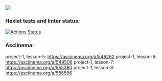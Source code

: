 <a href="https://codeclimate.com/github/OBJS/frontend-project-44/maintainability"><img src="https://api.codeclimate.com/v1/badges/9932eaa1e2d6c4ecc988/maintainability" /></a>

### Hexlet tests and linter status:
[![Actions Status](https://github.com/OBJS/frontend-project-44/workflows/hexlet-check/badge.svg)](https://github.com/OBJS/frontend-project-44/actions)

### Asciinema:
project-1, lesson-5: https://asciinema.org/a/549262
project-1, lesson-6: https://asciinema.org/a/549506
project-1, lesson-7: https://asciinema.org/a/555380
project-1, lesson-8: https://asciinema.org/a/555596
